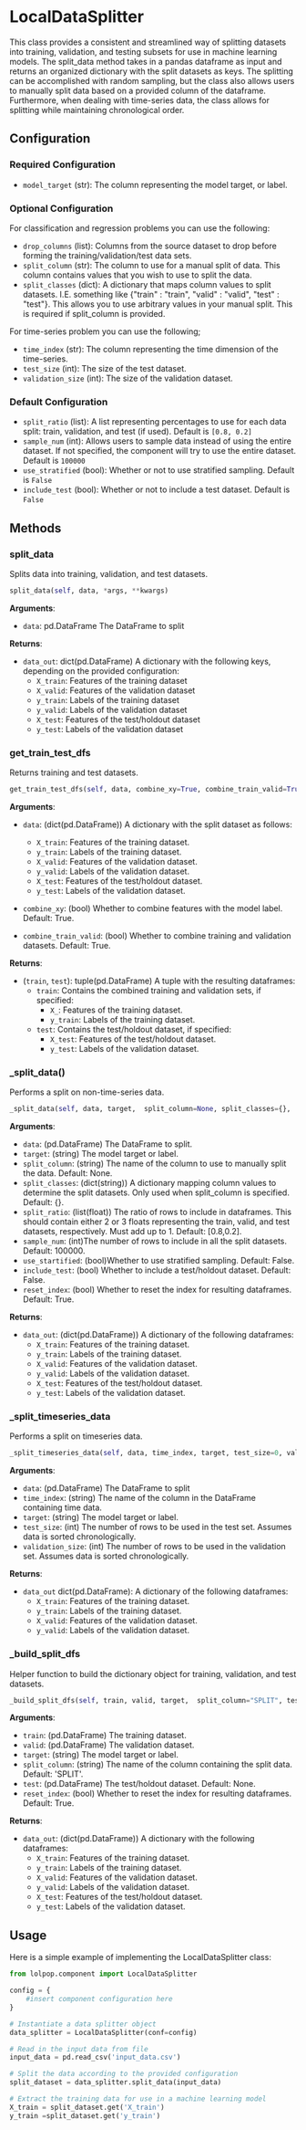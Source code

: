 # LocalDataSplitter

This class provides a consistent and streamlined way of splitting datasets into training, validation, and testing subsets for use in machine learning models. The split_data method takes in a pandas dataframe as input and returns an organized dictionary with the split datasets as keys. The splitting can be accomplished with random sampling, but the class also allows users to manually split data based on a provided column of the dataframe. Furthermore, when dealing with time-series data, the class allows for splitting while maintaining chronological order. 

## Configuration 

### Required Configuration

- `model_target` (str): The column representing the model target, or label.
### Optional Configuration 
For classification and regression problems you can use the following: 

- `drop_columns` (list): Columns from the source dataset to drop before forming the training/validation/test data sets. 
- `split_column` (str): The column to use for a manual split of data. This column contains values that you wish to use to split the data. 
- `split_classes` (dict): A dictionary that maps column values to split datasets. I.E. something like {"train" : "train", "valid" : "valid", "test" : "test"}. This allows you to use arbitrary values in your manual split. This is required if split_column is provided. 

For time-series problem you can use the following; 

- `time_index` (str): The column representing the time dimension of the time-series. 
- `test_size` (int): The size of the test dataset. 
- `validation_size` (int): The size of the validation dataset. 

### Default Configuration 

- `split_ratio` (list): A list representing percentages to use for each data split: train, validation, and test (if used). Default is `[0.8, 0.2]`
- `sample_num` (int): Allows users to sample data instead of using the entire dataset. If not specified, the component will try to use the entire dataset. Default is `100000`
- `use_stratified` (bool): Whether or not to use stratified sampling. Default is `False`
- `include_test` (bool): Whether or not to include a test dataset. Default is `False`
## Methods

### split_data
Splits data into training, validation, and test datasets. 

```python
split_data(self, data, *args, **kwargs)
```

**Arguments**:

- `data`: pd.DataFrame The DataFrame to split

**Returns**:

- `data_out`: dict(pd.DataFrame) A dictionary with the following keys, depending on the provided configuration:
    - `X_train`: Features of the training dataset
    - `X_valid`: Features of the validation dataset
    - `y_train`: Labels of the training dataset
    - `y_valid`: Labels of the validation dataset
    - `X_test`: Features of the test/holdout dataset
    - `y_test`: Labels of the validation dataset


### get_train_test_dfs
Returns training and test datasets. 

```python
get_train_test_dfs(self, data, combine_xy=True, combine_train_valid=True)
```

**Arguments**:

- `data`: (dict(pd.DataFrame)) A dictionary with the split dataset as follows:
    - `X_train`: Features of the training dataset.
    - `y_train`: Labels of the training dataset.
    - `X_valid`: Features of the validation dataset.
    - `y_valid`: Labels of the validation dataset.
    - `X_test`: Features of the test/holdout dataset.
    - `y_test`: Labels of the validation dataset.

- `combine_xy`: (bool) Whether to combine features with the model label. Default: True.

- `combine_train_valid`: (bool) Whether to combine training and validation datasets. Default: True.

**Returns**:

- (`train`, `test`): tuple(pd.DataFrame) A tuple with the resulting dataframes:
    - `train`: Contains the combined training and validation sets, if specified:
        - `X_`: Features of the training dataset.
        - `y_train`: Labels of the training dataset.
    - `test`: Contains the test/holdout dataset, if specified:
        - `X_test`: Features of the test/holdout dataset.
        - `y_test`: Labels of the validation dataset.

### _split_data()
Performs a split on non-time-series data. 

```python
_split_data(self, data, target,  split_column=None, split_classes={},  split_ratio=[0.8,0.2], sample_num=100000, use_startified=False, include_test=False, reset_index=True) 
```

**Arguments**:

- `data`: (pd.DataFrame) The DataFrame to split.
- `target`: (string) The model target or label.
- `split_column`: (string) The name of the column to use to manually split the data. Default: None.
- `split_classes`: (dict(string)) A dictionary mapping column values to determine the split datasets. Only used when split_column is specified. Default: {}.
- `split_ratio`: (list(float)) The ratio of rows to include in dataframes. This should contain either 2 or 3 floats representing the train, valid, and test datasets, respectively. Must add up to 1. Default: [0.8,0.2].
- `sample_num`: (int)The number of rows to include in all the split datasets. Default: 100000.
- `use_startified`: (bool)Whether to use stratified sampling. Default: False.
- `include_test`: (bool) Whether to include a test/holdout dataset. Default: False.
- `reset_index`: (bool) Whether to reset the index for resulting dataframes. Default: True.

**Returns**:

- `data_out`: (dict(pd.DataFrame)) A dictionary of the following dataframes:
    - `X_train`: Features of the training dataset.
    - `y_train`: Labels of the training dataset.
    - `X_valid`: Features of the validation dataset.
    - `y_valid`: Labels of the validation dataset.
    - `X_test`: Features of the test/holdout dataset.
    - `y_test`: Labels of the validation dataset.

### _split_timeseries_data
Performs a split on timeseries data. 

```python
_split_timeseries_data(self, data, time_index, target, test_size=0, validation_size=0)
```

**Arguments**:

- `data`: (pd.DataFrame) The DataFrame to split
- `time_index`: (string) The name of the column in the DataFrame containing time data.
- `target`: (string) The model target or label.
- `test_size`: (int) The number of rows to be used in the test set. Assumes data is sorted chronologically.
- `validation_size`: (int) The number of rows to be used in the validation set. Assumes data is sorted chronologically.

**Returns**:

- `data_out` dict(pd.DataFrame): A dictionary of the following dataframes:
    - `X_train`: Features of the training dataset.
    - `y_train`: Labels of the training dataset.
    - `X_valid`: Features of the validation dataset.
    - `y_valid`: Labels of the validation dataset.


### _build_split_dfs
Helper function to build the dictionary object for training, validation, and test datasets. 

```python
_build_split_dfs(self, train, valid, target,  split_column="SPLIT", test=None, reset_index=True)
```
**Arguments**:

- `train`: (pd.DataFrame) The training dataset.
- `valid`: (pd.DataFrame) The validation dataset.
- `target`: (string) The model target or label.
- `split_column`: (string) The name of the column containing the split data. Default: 'SPLIT'.
- `test`: (pd.DataFrame) The test/holdout dataset. Default: None.
- `reset_index`: (bool) Whether to reset the index for resulting dataframes. Default: True.

**Returns**:

- `data_out`: (dict(pd.DataFrame)) A dictionary with the following dataframes:
    - `X_train`: Features of the training dataset.
    - `y_train`: Labels of the training dataset.
    - `X_valid`: Features of the validation dataset.
    - `y_valid`: Labels of the validation dataset.
    - `X_test`: Features of the test/holdout dataset.
    - `y_test`: Labels of the validation dataset.

## Usage


Here is a simple example of implementing the LocalDataSplitter class:

```python
from lolpop.component import LocalDataSplitter

config = {
    #insert component configuration here
}

# Instantiate a data splitter object
data_splitter = LocalDataSplitter(conf=config)

# Read in the input data from file
input_data = pd.read_csv('input_data.csv')

# Split the data according to the provided configuration
split_dataset = data_splitter.split_data(input_data) 

# Extract the training data for use in a machine learning model
X_train = split_dataset.get('X_train')
y_train =split_dataset.get('y_train')

```